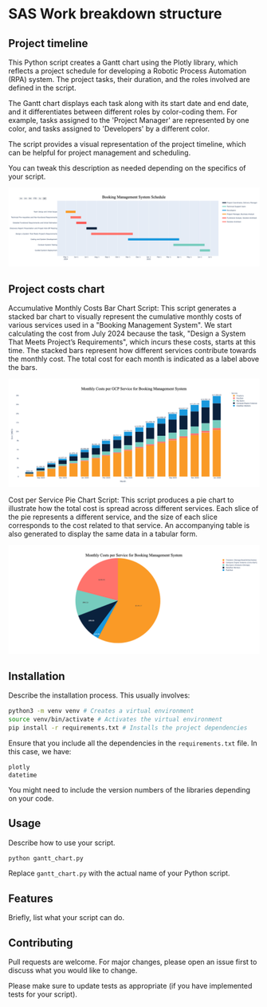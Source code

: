 # SAS Work breakdown structure 

## Project timeline

This Python script creates a Gantt chart using the Plotly library, which reflects a project schedule for developing a Robotic Process Automation (RPA) system. The project tasks, their duration, and the roles involved are defined in the script. 

The Gantt chart displays each task along with its start date and end date, and it differentiates between different roles by color-coding them. For example, tasks assigned to the 'Project Manager' are represented by one color, and tasks assigned to 'Developers' by a different color.

The script provides a visual representation of the project timeline, which can be helpful for project management and scheduling.

You can tweak this description as needed depending on the specifics of your script.

![Gantt Chart](newplot.png)

## Project costs chart

Accumulative Monthly Costs Bar Chart Script: This script generates a stacked bar chart to visually represent the cumulative monthly costs of various services used in a "Booking Management System". We start calculating the cost from July 2024 because the task, "Design a System That Meets Project’s Requirements", which incurs these costs, starts at this time. The stacked bars represent how different services contribute towards the monthly cost. The total cost for each month is indicated as a label above the bars.

![Project cost](cumulative_costs.png)

Cost per Service Pie Chart Script: This script produces a pie chart to illustrate how the total cost is spread across different services. Each slice of the pie represents a different service, and the size of each slice corresponds to the cost related to that service. An accompanying table is also generated to display the same data in a tabular form.

![Service costs](service_cost.png)

## Installation

Describe the installation process. This usually involves:

```bash
python3 -m venv venv # Creates a virtual environment
source venv/bin/activate # Activates the virtual environment
pip install -r requirements.txt # Installs the project dependencies
```

Ensure that you include all the dependencies in the `requirements.txt` file. In this case, we have:

```text
plotly
datetime
```

You might need to include the version numbers of the libraries depending on your code.

## Usage

Describe how to use your script.

```bash
python gantt_chart.py
```
Replace `gantt_chart.py` with the actual name of your Python script.

## Features

Briefly, list what your script can do.

## Contributing

Pull requests are welcome. For major changes, please open an issue first to discuss what you would like to change.

Please make sure to update tests as appropriate (if you have implemented tests for your script).
